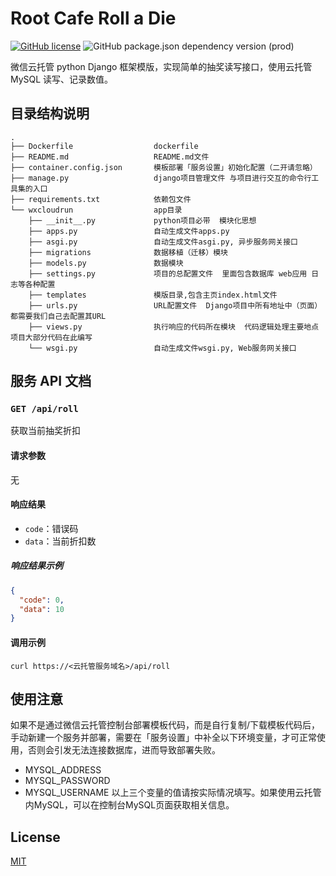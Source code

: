 # Root Cafe Roll a Die
[![GitHub license](https://img.shields.io/github/license/WeixinCloud/wxcloudrun-express)](https://github.com/WeixinCloud/wxcloudrun-express)
![GitHub package.json dependency version (prod)](https://img.shields.io/badge/python-3.7.3-green)

微信云托管 python Django 框架模版，实现简单的抽奖读写接口，使用云托管 MySQL 读写、记录数值。






## 目录结构说明
~~~
.
├── Dockerfile                  dockerfile
├── README.md                   README.md文件
├── container.config.json       模板部署「服务设置」初始化配置（二开请忽略）
├── manage.py                   django项目管理文件 与项目进行交互的命令行工具集的入口
├── requirements.txt            依赖包文件
└── wxcloudrun                  app目录
    ├── __init__.py             python项目必带  模块化思想
    ├── apps.py                 自动生成文件apps.py
    ├── asgi.py                 自动生成文件asgi.py, 异步服务网关接口
    ├── migrations              数据移植（迁移）模块
    ├── models.py               数据模块
    ├── settings.py             项目的总配置文件  里面包含数据库 web应用 日志等各种配置
    ├── templates               模版目录,包含主页index.html文件
    ├── urls.py                 URL配置文件  Django项目中所有地址中（页面）都需要我们自己去配置其URL
    ├── views.py                执行响应的代码所在模块  代码逻辑处理主要地点  项目大部分代码在此编写
    └── wsgi.py                 自动生成文件wsgi.py, Web服务网关接口
~~~


## 服务 API 文档

### `GET /api/roll`

获取当前抽奖折扣

#### 请求参数

无

#### 响应结果

- `code`：错误码
- `data`：当前折扣数

##### 响应结果示例

```json
{
  "code": 0,
  "data": 10 
}
```

#### 调用示例

```
curl https://<云托管服务域名>/api/roll
```




## 使用注意
如果不是通过微信云托管控制台部署模板代码，而是自行复制/下载模板代码后，手动新建一个服务并部署，需要在「服务设置」中补全以下环境变量，才可正常使用，否则会引发无法连接数据库，进而导致部署失败。
- MYSQL_ADDRESS
- MYSQL_PASSWORD
- MYSQL_USERNAME
以上三个变量的值请按实际情况填写。如果使用云托管内MySQL，可以在控制台MySQL页面获取相关信息。


## License

[MIT](./LICENSE)
